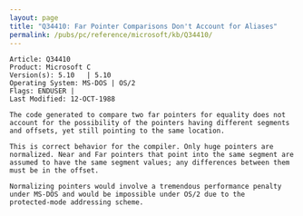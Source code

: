 ```yaml
---
layout: page
title: "Q34410: Far Pointer Comparisons Don't Account for Aliases"
permalink: /pubs/pc/reference/microsoft/kb/Q34410/
---
```


	Article: Q34410
	Product: Microsoft C
	Version(s): 5.10   | 5.10
	Operating System: MS-DOS | OS/2
	Flags: ENDUSER |
	Last Modified: 12-OCT-1988
	
	The code generated to compare two far pointers for equality does not
	account for the possibility of the pointers having different segments
	and offsets, yet still pointing to the same location.
	
	This is correct behavior for the compiler. Only huge pointers are
	normalized. Near and Far pointers that point into the same segment are
	assumed to have the same segment values; any differences between them
	must be in the offset.
	
	Normalizing pointers would involve a tremendous performance penalty
	under MS-DOS and would be impossible under OS/2 due to the
	protected-mode addressing scheme.

